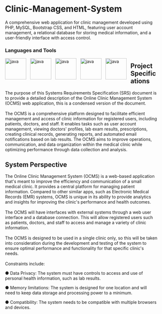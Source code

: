 # Clinic-Management-System
A comprehensive web application for clinic management developed using PHP, MySQL, Bootstrap CSS, and HTML, featuring user account management, a relational database for storing medical information, and a user-friendly interface with access control.

### Languages and Tools
<img align="left" width="70px" height="70px" alt="java" style="padding-right:10px;" src="https://cdn.jsdelivr.net/gh/devicons/devicon/icons/php/php-original.svg" />
<img align="left" width="70px" height="70px" alt="java" style="padding-right:10px;" src="https://cdn.jsdelivr.net/gh/devicons/devicon/icons/mysql/mysql-original-wordmark.svg" />
<img align="left" width="70px" height="70px" alt="java" style="padding-right:10px;" src="https://cdn.jsdelivr.net/gh/devicons/devicon/icons/bootstrap/bootstrap-original-wordmark.svg" />
<img align="left" width="70px" height="70px" alt="java" style="padding-right:10px;" src="https://cdn.jsdelivr.net/gh/devicons/devicon/icons/html5/html5-original-wordmark.svg" />
<img align="left" width="70px" height="70px" alt="java" style="padding-right:10px;" src="https://cdn.jsdelivr.net/gh/devicons/devicon/icons/apache/apache-line-wordmark.svg" />



## Project Specifications 
<p>
The purpose of this Systems Requirements Specification (SRS) document is to provide a detailed description of the Online Clinic Management System (OCMS) web application, this is a condensed version of the document. 
<br><br>
The OCMS is a comprehensive platform designed to facilitate efficient management and access of clinic information for registered users, including patients, doctors, and staff. It enables tasks such as user account management, viewing doctors' profiles, lab exam results, prescriptions, creating clinical records, generating reports, and automated email notifications based on lab results. The OCMS aims to improve operations, communication, and data organization within the medical clinic while optimizing performance through data collection and analysis.
</p>

## System Perspective
<p>
The Online Clinic Management System (OCMS) is a web-based application that's meant to improve the efficiency and communication of a small medical clinic. It provides a central platform for managing patient information. Compared to other similar apps, such as Electronic Medical Records (EMR) systems, OCMS is unique in its ability to provide analytics and insights for improving the clinic's performance and health outcomes.
<br><br>
The OCMS will have interfaces with external systems through a web user interface and a database connection. This will allow registered users such as patients, doctors, and staff to access and manage a variety of clinic information.
<br><br>
The OCMS is designed to be used in a single clinic only, so this will be taken into consideration during the development and testing of the system to ensure optimal performance and functionality for that specific clinic's needs.
<br><br>
Constraints include:

●	Data Privacy: The system must have controls to access and use of personal health information, such as lab results.

●	Memory limitations: The system is designed for one location and will need to keep data storage and processing power to a minimum. 

●	Compatibility: The system needs to be compatible with multiple browsers and devices.

</p>
